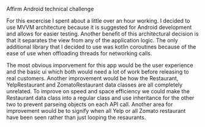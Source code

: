 Affirm Android technical challenge


For this excercise I spent about a little over an hour working. I decided to use MVVM architecture because it is suggested for Android development and allows for easier testing. Another benefit of this architectural decision is that it separates the view from any of the application logic. The only additional library that I decided to use was kotlin coroutines because of the ease of use when offloading threads for networking calls. 

The most obvious imporvement for this app would be the user experience and the basic ui which both would need a lot of work before releasing to real customers. Another improvement would be how the Restaurant, YelpRestaurant and ZomatoRestaurant data classes are all completely unrelated. To improve on speed and space efficiency we could make the Restaurant data class into a regular class and use inheritance for the other two to prevent parseing objects on each API call. Another area for improvement would be to signify when all Yelp or all Zomato restaurant have been seen rather than just looping the resaurants. 
